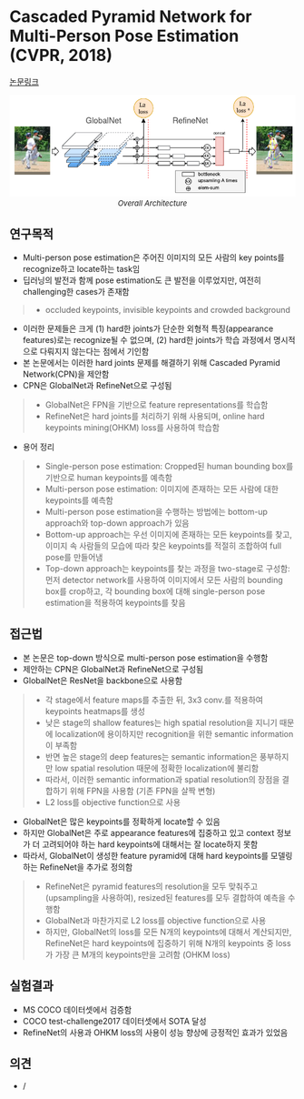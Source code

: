 # Cascaded Pyramid Network for Multi-Person Pose Estimation (CVPR, 2018)

[논문링크](https://openaccess.thecvf.com/content_cvpr_2018/html/Chen_Cascaded_Pyramid_Network_CVPR_2018_paper.html)

<p align="center">
    <img width="600" alt='fig1' src="../img/chen2018cascaded.png?raw=true"></br>
    <em><font size=2>Overall Architecture</font></em>
</p>

## 연구목적
- Multi-person pose estimation은 주어진 이미지의 모든 사람의 key points를 recognize하고 locate하는 task임
- 딥러닝의 발전과 함께 pose estimation도 큰 발전을 이루었지만, 여전히 challenging한 cases가 존재함
> - occluded keypoints, invisible keypoints and crowded background
- 이러한 문제들은 크게 (1) hard한 joints가 단순한 외형적 특징(appearance features)로는 recognize될 수 없으며, (2) hard한 joints가 학습 과정에서 명시적으로 다뤄지지 않는다는 점에서 기인함
- 본 논문에서는 이러한 hard joints 문제를 해결하기 위해 Cascaded Pyramid Network(CPN)을 제안함
- CPN은 GlobalNet과 RefineNet으로 구성됨
> - GlobalNet은 FPN을 기반으로 feature representations를 학습함
> - RefineNet은 hard joints를 처리하기 위해 사용되며, online hard keypoints mining(OHKM) loss를 사용하여 학습함
- 용어 정리
> - Single-person pose estimation: Cropped된 human bounding box를 기반으로 human keypoints를 예측함
> - Multi-person pose estimation: 이미지에 존재하는 모든 사람에 대한 keypoints를 예측함
> - Multi-person pose estimation을 수행하는 방법에는 bottom-up approach와 top-down approach가 있음
> - Bottom-up approach는 우선 이미지에 존재하는 모든 keypoints를 찾고, 이미지 속 사람들의 모습에 따라 찾은 keypoints를 적절히 조합하여 full pose를 만들어냄
> - Top-down approach는 keypoints를 찾는 과정을 two-stage로 구성함: 먼저 detector network를 사용하여 이미지에서 모든 사람의 bounding box를 crop하고, 각 bounding box에 대해 single-person pose estimation을 적용하여 keypoints를 찾음

## 접근법
- 본 논문은 top-down 방식으로 multi-person pose estimation을 수행함
- 제안하는 CPN은 GlobalNet과 RefineNet으로 구성됨
- GlobalNet은 ResNet을 backbone으로 사용함
> - 각 stage에서 feature maps를 추출한 뒤, 3x3 conv.를 적용하여 keypoints heatmaps를 생성
> - 낮은 stage의 shallow features는 high spatial resolution을 지니기 때문에 localization에 용이하지만 recognition을 위한 semantic information이 부족함
> - 반면 높은 stage의 deep features는 semantic information은 풍부하지만 low spatial resolution 때문에 정확한 localization에 불리함
> - 따라서, 이러한 semantic information과 spatial resolution의 장점을 결합하기 위해 FPN을 사용함 (기존 FPN을 살짝 변형)
> - L2 loss를 objective function으로 사용
- GlobalNet은 많은 keypoints를 정확하게 locate할 수 있음
- 하지만 GlobalNet은 주로 appearance features에 집중하고 있고 context 정보가 더 고려되어야 하는 hard keypoints에 대해서는 잘 locate하지 못함
- 따라서, GlobalNet이 생성한 feature pyramid에 대해 hard keypoints를 모델링하는 RefineNet을 추가로 정의함
> - RefineNet은 pyramid features의 resolution을 모두 맞춰주고(upsampling을 사용하여), resized된 features를 모두 결합하여 예측을 수행함
> - GlobalNet과 마찬가지로 L2 loss를 objective function으로 사용
> - 하지만, GlobalNet의 loss를 모든 N개의 keypoints에 대해서 계산되지만, RefineNet은 hard keypoints에 집중하기 위해 N개의 keypoints 중 loss가 가장 큰 M개의 keypoints만을 고려함 (OHKM loss)

## 실험결과
- MS COCO 데이터셋에서 검증함
- COCO test-challenge2017 데이터셋에서 SOTA 달성
- RefineNet의 사용과 OHKM loss의 사용이 성능 향상에 긍정적인 효과가 있었음

## 의견
- /